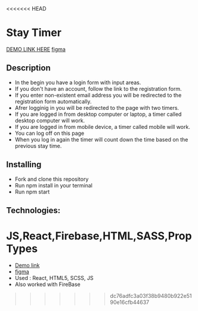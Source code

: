 <<<<<<< HEAD

# Stay Timer

[DEMO LINK HERE](https://nvalja.github.io/react-firebase/)
[figma](https://www.figma.com/file/egYo82rhagjLVjMJ0TK1jo/Development-WEB-1?node-id=0%3A1)

## Description
* In the begin you have a login form with input areas.
* If you don't have an account, follow the link to the registration form.
* If you enter non-existent email address you will be redirected to the registration form automatically.
* Afrer logginig in you will be redirected to the page with two timers.
* If you are logged in from desktop computer or laptop, a timer called desktop computer will work.
* If you are logged in from mobile device, a timer called mobile will work.
* You can log off on this page
* When you log in again the timer will count down the time based on the previous stay time.

## Installing
* Fork and clone this repository
* Run npm install in your terminal
* Run npm start

## Technologies:
 JS,React,Firebase,HTML,SASS,PropTypes
=======
* [Demo link](https://nvalja.github.io/react-firebase/)
* [figma](https://www.figma.com/file/egYo82rhagjLVjMJ0TK1jo/Development-WEB-1?node-id=0%3A1)
* Used : React, HTML5, SCSS, JS
* Also worked with FireBase
>>>>>>> dc76adfc3a03f38b9480b922e5190e16cfb44637
